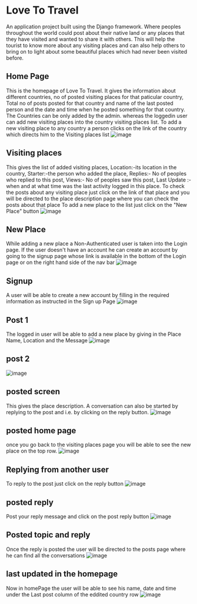 # Love To Travel
An application project built using the Django framework. 
Where peoples throughout the world could post about their native land or any places that they have visited and wanted to share it with others. 
This will help the tourist to know more about any visiting places and can also help others to bring on to light about some beautiful  places which had never been visited before.


## Home Page

This is the homepage of Love To Travel.
It gives the information about different countries, no of posted visiting places for that paticular country, Total no of posts posted for that country and name of the last posted person and the date and time when he posted something for that country.
The Countries can be only added by the admin. whereas the loggedin user can add new visiting places into the country visiting places list.
To add a new visiting place to any country a person clicks on the link of the country which directs him to the Visiting places list
![image](https://user-images.githubusercontent.com/38308057/39462586-3065dd16-4d30-11e8-8a4e-06f60b2fb1e9.png)

## Visiting places

This gives the list of added visiting places, Location:-its location in the country, Starter:-the person who added the place, Replies:- No of peoples who replied to this post, Views:- No of peoples saw this post, Last Update :- when and at what time was the last activity logged in this place.
To check the posts about any visiting place just click on the link of that place and you will be directed to the place description page where you can check the posts about that place
To add a new place to the list just click on the "New Place" button
![image](https://user-images.githubusercontent.com/38308057/39462621-4ba2dd18-4d30-11e8-8198-37a261932a5b.png)

## New Place 

While adding a new place a Non-Authenticated user is taken into the Login page. If the user doesn't have an account he can create an account by going to the signup page whose link is available in the bottom of the Login page or on the right hand side of the nav bar
![image](https://user-images.githubusercontent.com/38308057/39462639-6ab654b4-4d30-11e8-9acf-dda79efc73c6.png)

## Signup

A user will be able to create a new account by filling in the required information as instructed in the Sign up Page
![image](https://user-images.githubusercontent.com/38308057/39462645-78427540-4d30-11e8-9785-88114aa1466d.png)

## Post 1

The logged in user will be able to add a new place by giving in the Place Name, Location and the Message 
![image](https://user-images.githubusercontent.com/38308057/39462655-855c692a-4d30-11e8-8bce-a1628082441d.png)

## post 2
![image](https://user-images.githubusercontent.com/38308057/39462663-95617b26-4d30-11e8-8a66-190e5641f7e4.png)

## posted screen

This gives the place description.
A conversation can also be started by replying to the post and i.e. by clicking on the reply button.
![image](https://user-images.githubusercontent.com/38308057/39462669-a5310b16-4d30-11e8-9086-c5ef8c1df584.png)

## posted home page

once you go back to the visiting places page you will be able to see the new place on the top row.
![image](https://user-images.githubusercontent.com/38308057/39462680-bf715210-4d30-11e8-961a-d6d970ae91b9.png)

## Replying from another user
To reply to the post just click on the reply button
![image](https://user-images.githubusercontent.com/38308057/39462690-d94e03d6-4d30-11e8-9a81-e1dc9e8e7be5.png)

## posted reply

Post your reply message and click on the post reply button
![image](https://user-images.githubusercontent.com/38308057/39462705-f0c81e34-4d30-11e8-9173-87e66196f565.png)

## Posted topic and reply
Once the reply is posted the user will be directed to the posts page where he can find all the conversations
![image](https://user-images.githubusercontent.com/38308057/39462712-018fb8a8-4d31-11e8-81ea-74db41f62f07.png)

## last updated in the homepage

Now in homePage the user will be able to see his name, date and time under the Last post column of the eddited country row
![image](https://user-images.githubusercontent.com/38308057/39462740-26d9fd12-4d31-11e8-901c-0b07af87b242.png)


